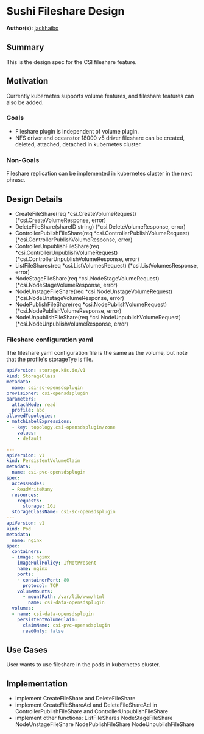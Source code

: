 # Sushi Fileshare Design

**Author(s)**: [jackhaibo](https://github.com/jackhaibo)

## Summary

This is the design spec for the CSI fileshare feature.

## Motivation

Currently kubernetes supports volume features, and fileshare features can also be added. 

### Goals

* Fileshare plugin is independent of volume plugin.
* NFS driver and oceanstor 18000 v5 driver fileshare can be created, deleted, attached, detached in kubernetes cluster.
 
### Non-Goals

Fileshare replication can be implemented in kubernetes cluster in the next phrase. 
 
## Design Details

* CreateFileShare(req *csi.CreateVolumeRequest) (*csi.CreateVolumeResponse, error)
* DeleteFileShare(shareID string) (*csi.DeleteVolumeResponse, error)
* ControllerPublishFileShare(req *csi.ControllerPublishVolumeRequest) (*csi.ControllerPublishVolumeResponse, error)
* ControllerUnpublishFileShare(req *csi.ControllerUnpublishVolumeRequest) (*csi.ControllerUnpublishVolumeResponse, error)
* ListFileShares(req *csi.ListVolumesRequest) (*csi.ListVolumesResponse, error)
* NodeStageFileShare(req *csi.NodeStageVolumeRequest) (*csi.NodeStageVolumeResponse, error)
* NodeUnstageFileShare(req *csi.NodeUnstageVolumeRequest) (*csi.NodeUnstageVolumeResponse, error)
* NodePublishFileShare(req *csi.NodePublishVolumeRequest) (*csi.NodePublishVolumeResponse, error)
* NodeUnpublishFileShare(req *csi.NodeUnpublishVolumeRequest) (*csi.NodeUnpublishVolumeResponse, error)

### Fileshare configuration yaml 
The fileshare yaml configuration file is the same as the volume, but note that the profile's storageTye is file.

```yaml
apiVersion: storage.k8s.io/v1
kind: StorageClass
metadata:
  name: csi-sc-opensdsplugin
provisioner: csi-opensdsplugin
parameters:
  attachMode: read
  profile: abc
allowedTopologies:
- matchLabelExpressions:
  - key: topology.csi-opensdsplugin/zone
    values:
    - default

---
apiVersion: v1
kind: PersistentVolumeClaim
metadata:
  name: csi-pvc-opensdsplugin
spec:
  accessModes:
  - ReadWriteMany
  resources:
    requests:
      storage: 1Gi
  storageClassName: csi-sc-opensdsplugin
---
apiVersion: v1
kind: Pod
metadata:
  name: nginx 
spec:
  containers:
  - image: nginx
    imagePullPolicy: IfNotPresent
    name: nginx
    ports:
    - containerPort: 80
      protocol: TCP
    volumeMounts:
      - mountPath: /var/lib/www/html
        name: csi-data-opensdsplugin 
  volumes:
  - name: csi-data-opensdsplugin
    persistentVolumeClaim:
      claimName: csi-pvc-opensdsplugin
      readOnly: false
```

## Use Cases

User wants to use fileshare in the pods in kubernetes cluster.
 
## Implementation

* implement CreateFileShare and DeleteFileShare
* implement CreateFileShareAcl and DeleteFileShareAcl in ControllerPublishFileShare and ControllerUnpublishFileShare
* implement other functions: ListFileShares NodeStageFileShare NodeUnstageFileShare NodePublishFileShare NodeUnpublishFileShare
